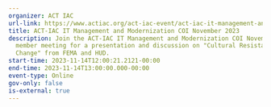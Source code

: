 ```yaml
---
organizer: ACT IAC
url-link: https://www.actiac.org/act-iac-event/act-iac-it-management-and-modernization-coi-november-2023
title: ACT-IAC IT Management and Modernization COI November 2023
description: Join the ACT-IAC IT Management and Modernization COI November 2023
  member meeting for a presentation and discussion on "Cultural Resistance to
  Change" from FEMA and HUD.
start-time: 2023-11-14T12:00:21.2121-00:00
end-time: 2023-11-14T13:00:00.000-00:00
event-type: Online
gov-only: false
is-external: true
---
```

